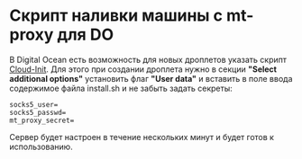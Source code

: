 # Скрипт наливки машины с mt-proxy для DO
В Digital Ocean есть возможность для новых дроплетов указать скрипт [Cloud-Init](https://cloudinit.readthedocs.io/en/latest/).
Для этого при создании дроплета нужно в секции **"Select additional options"** установить флаг **"User data"** и
вставить в поле ввода содержимое файла install.sh и не забыть задать секреты:
```
socks5_user=
socks5_passwd=
mt_proxy_secret=
```
Сервер будет настроен в течение нескольких минут и будет готов к использованию.

